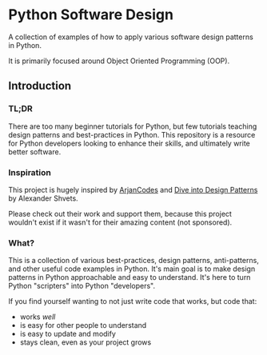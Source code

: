 # Python Software Design
A collection of examples of how to apply various software design patterns in Python.

It is primarily focused around Object Oriented Programming (OOP).

## Introduction

### TL;DR
There are too many beginner tutorials for Python, but few tutorials teaching design patterns and best-practices in Python. This repository is a resource for Python developers looking to enhance their skills, and ultimately write better software.

### Inspiration
This project is hugely inspired by [ArjanCodes](https://www.youtube.com/@ArjanCodes) and [Dive into Design Patterns](https://refactoring.guru/design-patterns/book) by Alexander Shvets.

Please check out their work and support them, because this project wouldn't exist if it wasn't for their amazing content (not sponsored).

### What?
This is a collection of various best-practices, design patterns, anti-patterns, and other useful code examples in Python. It's main goal is to make design patterns in Python approachable and easy to understand. It's here to turn Python "scripters" into Python "developers".

If you find yourself wanting to not just write code that works, but code that:
 - works _well_
 - is easy for other people to understand
 - is easy to update and modify
 - stays clean, even as your project grows
